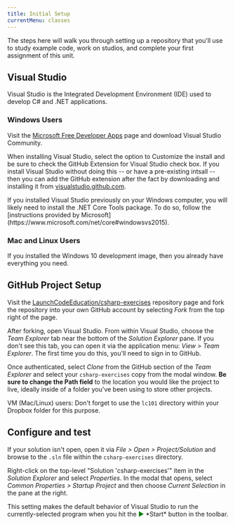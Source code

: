 ```yaml
---
title: Initial Setup
currentMenu: classes
---
```


The steps here will walk you through setting up a repository that you'll use to study example code, work on studios, and complete your first assignment of this unit.

## Visual Studio

Visual Studio is the Integrated Development Environment (IDE) used to develop C# and .NET applications.

### Windows Users

Visit the [Microsoft Free Developer Apps](https://www.visualstudio.com/free-developer-offers/) page and download Visual Studio Community.

When installing Visual Studio, select the option to Customize the install and be sure to check the GitHub Extension for Visual Studio check box. If you install Visual Studio without doing this -- or have a pre-existing intsall -- then you can add the GitHub extension after the fact by downloading and installing it from [visualstudio.github.com](https://visualstudio.github.com/).

<aside class="aside-warning" markdown="1">
If you installed Visual Studio previously on your Windows computer, you will likely need to install the .NET Core Tools package. To do so, follow the [instructions provided by Microsoft](https://www.microsoft.com/net/core#windowsvs2015).
</aside>

### Mac and Linux Users

If you installed the Windows 10 development image, then you already have everything you need.

## GitHub Project Setup

Visit the [LaunchCodeEducation/csharp-exercises](https://github.com/LaunchCodeEducation/csharp-exercises) repository page and fork the repository into your own GitHub account by selecting *Fork* from the top right of the page.

After forking, open Visual Studio. From within Visual Studio, choose the *Team Explorer* tab near the bottom of the *Solution Explorer* pane. If you don't see this tab, you can open it via the application menu: *View > Team Explorer*. The first time you do this, you'll need to sign in to GitHub.

Once authenticated, select *Clone* from the GitHub section of the *Team Explorer* and select your `csharp-exercises` copy from the modal window. **Be sure to change the Path field** to the location you would like the project to live, ideally inside of a folder you've been using to store other projects.

VM (Mac/Linux) users: Don't forget to use the `lc101` directory within your Dropbox folder for this purpose.

## Configure and test

If your solution isn't open, open it via *File > Open > Project/Solution* and browse to the `.sln` file within the `csharp-exercises` directory.

Right-click on the top-level "Solution 'csharp-exercises'" item in the *Solution Explorer* and select *Properties*. In the modal that opens, select *Common Properties > Startup Project* and then choose *Current Selection* in the pane at the right.

<aside class="aside-pro-tip" markdown="1">
This setting makes the default behavior of Visual Studio to run the currently-selected program when you hit the <span style="color:green">▶︎</span> *Start* button in the toolbar.
</aside>

